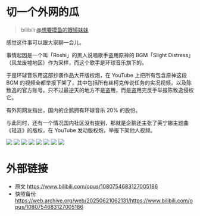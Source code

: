 # 切一个外网的瓜
> bilibili [@想要摸鱼的眼镜妹妹](https://space.bilibili.com/3537113427478927)

感觉这件事可以跟大家聊一会儿。

事情起因是一个叫「Roshi」的黑人说唱歌手盗用原神的 BGM「Slight Distress」（风龙废墟地区）作为采样，而这个歌手是环球音乐旗下的。

于是环球音乐用这部抄袭作品大开版权炮，在 YouTube 上把所有包含原神这段 BGM 的视频全都举报下架了，其中包括所有丝柯克传说任务的实况视频，以及陈致逸的官方账号。只不过最逆天的地方不是盗用，而是盗用完反手举报陈致逸侵权它。

有外网网友指出，国内的企鹅拥有环球音乐 20% 的股份。

与此同时，还有一个情况国内社区没有提到，那就是企鹅还主张了芙宁娜主题曲《轻涟》的版权，在 YouTube 发动版权炮，举报下架他人视频。

![](https://raw.githubusercontent.com/bxx-114514/xzlm-hyv/refs/heads/main/images/1080754683127005186/1.webp)
![](https://raw.githubusercontent.com/bxx-114514/xzlm-hyv/refs/heads/main/images/1080754683127005186/2.webp)
![](https://raw.githubusercontent.com/bxx-114514/xzlm-hyv/refs/heads/main/images/1080754683127005186/3.webp)
![](https://raw.githubusercontent.com/bxx-114514/xzlm-hyv/refs/heads/main/images/1080754683127005186/4.webp)
![](https://raw.githubusercontent.com/bxx-114514/xzlm-hyv/refs/heads/main/images/1080754683127005186/5.webp)
![](https://raw.githubusercontent.com/bxx-114514/xzlm-hyv/refs/heads/main/images/1080754683127005186/6.webp)
![](https://raw.githubusercontent.com/bxx-114514/xzlm-hyv/refs/heads/main/images/1080754683127005186/7.webp)
![](https://raw.githubusercontent.com/bxx-114514/xzlm-hyv/refs/heads/main/images/1080754683127005186/8.webp)

# 外部链接
- 原文 https://www.bilibili.com/opus/1080754683127005186
- 快照备份 https://web.archive.org/web/20250621062131/https://www.bilibili.com/opus/1080754683127005186
